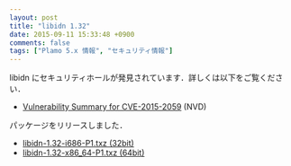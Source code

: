 ```yaml
---
layout: post
title: "libidn 1.32"
date: 2015-09-11 15:33:48 +0900
comments: false
tags: ["Plamo 5.x 情報", "セキュリティ情報"]
---
```

libidn にセキュリティホールが発見されています．詳しくは以下をご覧ください．

* [Vulnerability Summary for CVE-2015-2059](https://web.nvd.nist.gov/view/vuln/detail?vulnId=CVE-2015-2059) (NVD)

パッケージをリリースしました．

* [libidn-1.32-i686-P1.txz (32bit)](ftp://plamo.linet.gr.jp/pub/Plamo-5.x/x86/plamo/01_minimum/network.txz/libidn-1.32-i686-P1.txz)
* [libidn-1.32-x86_64-P1.txz (64bit)](ftp://plamo.linet.gr.jp/pub/Plamo-5.x/x86_64/plamo/01_minimum/network.txz/libidn-1.32-x86_64-P1.txz)